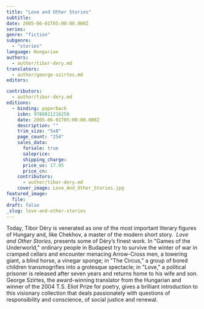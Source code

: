 ```yaml
---
title: "Love and Other Stories"
subtitle:
date: 2005-06-01T05:00:00.000Z
series:
genre: "fiction"
subgenre:
  - "stories"
language: Hungarian
authors:
  - author/tibor-dery.md
translators:
  - author/george-szirtes.md
editors:

contributors:
  - author/tibor-dery.md
editions:
  - binding: paperback
    isbn: 9780811216258
    date: 2005-06-01T05:00:00.000Z
    description: ""
    trim_size: "5x8"
    page_count: "254"
    sales_data:
      forsale: true
      saleprice:
      shipping_charge:
      price_us: 17.95
      price_cn:
    contributors:
      - author/tibor-dery.md
    cover_image: Love_And_Other_Stories.jpg
featured_image:
  file:
draft: false
_slug: love-and-other-stories
---
```


Today, Tibor Déry is venerated as one of the most important literary figures of Hungary and, like Chekhov, a master of the modern short story.  _Love and Other Stories_, presents some of Déry’s finest work. In "Games of the Underworld," ordinary people in Budapest try to survive the winter of war in cramped cellars and encounter menacing Arrow-Cross men, a towering giant, a blind horse, a vinegar sponge; in "The Circus," a group of bored children transmogrifies into a grotesque spectacle; in "Love," a political prisoner is released after seven years and returns home to his wife and son. George Szirtes, the award-winning translator from the Hungarian and winner of the 2004 T.S. Eliot Prize for poetry, gives a brilliant introduction to this visionary collection that deals passionately with questions of responsibility and conscience, of social justice and renewal.

